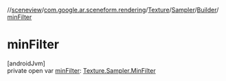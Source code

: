 //[sceneview](../../../../../index.md)/[com.google.ar.sceneform.rendering](../../../index.md)/[Texture](../../index.md)/[Sampler](../index.md)/[Builder](index.md)/[minFilter](min-filter.md)

# minFilter

[androidJvm]\
private open var [minFilter](min-filter.md): [Texture.Sampler.MinFilter](../-min-filter/index.md)
